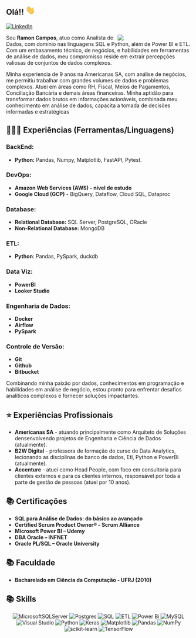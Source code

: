 <h2> Olá!! <img src="https://raw.githubusercontent.com/ABSphreak/ABSphreak/master/gifs/Hi.gif" height="25px"></h2>


[ ![LinkedIn](https://img.shields.io/badge/LinkedIn-4682B4?style=for-the-badge&logo=linkedin&logoColor=white)](https://www.linkedin.com/in/ramoncampos/)

<img align="right" src="https://img.freepik.com/vetores-premium/conceito-plano-de-vetor-de-carreira-de-analista-de-dados-ilustracao-local_151150-13220.jpg?w=1380" width='200'/> 

Sou **Ramon Campos**, atuo como Analista de Dados, com domínio nas linguagens SQL e Python, além de Power BI e ETL.
Com um embasamento técnico, de negócios, e habilidades em ferramentas de análise de dados, meu compromisso reside em extrair percepções valiosas de conjuntos de dados complexos. 

Minha experiencia de 9 anos na Americanas SA, com análise de negócios, me permitiu trabalhar com grandes volumes de dados e problemas complexos. Atuei em áreas como RH, Fiscal, Meios de Pagamentos, Conciliação Bancária e demais áreas financeiras.
Minha aptidão para transformar dados brutos em informações acionáveis, combinada meu conhecimento em análise de dados, capacita a tomada de decisões informadas e estratégicas

## 👩🏽‍💻 Experiências (Ferramentas/Linguagens)

### BackEnd:
- **Python:** Pandas, Numpy, Matplotlib, FastAPI, Pytest.

### DevOps:
- **Amazon Web Services (AWS) - nivel de estudo**
- **Google Cloud (GCP)** - BigQuery, Dataflow, Cloud SQL, Dataproc

### Database:
- **Relational Database:** SQL Server, PostgreSQL, ORacle
- **Non-Relational Database:** MongoDB

### ETL:
- **Python**: Pandas, PySpark, duckdb

### Data Viz:
- **PowerBI**
- **Looker Studio**

### Engenharia de Dados:
- **Docker**
- **Airflow**
- **PySpark**

### Controle de Versão:
- **Git**
- **Github**
- **Bitbucket**

<p>Combinando minha paixão por dados, conhecimentos em programação e habilidades em análise de negócio, estou pronto para enfrentar desafios analíticos complexos e fornecer soluções impactantes.</p>

## ⭐️ Experiências Profissionais

- **Americanas SA** - atuando principalmente como Arquiteto de Soluções densenvolvendo projetos de Engenharia e Ciência de Dados (atualmente).
- **B2W Digital** - professora de formação do curso de Data Analytics, lecionando as disciplinas de banco de dados, Etl, Python e PowerBi (atualmente).
- **Accenture** - atuei como Head People, com foco em consultoria para clientes externos e para os clientes internos, responsável por toda a parte de gestão de pessoas (atuei por 10 anos).

## 📚 Certificações

- **SQL para Análise de Dados: do básico ao avançado**
- **Certified Scrum Product Owner® - Scrum Alliance**
- **Microsoft Power BI – Udemy**
- **DBA Oracle – INFNET**
- **Oracle PL/SQL – Oracle University**

## 📚 Faculdade

-  **Bacharelado em Ciência da Computação - UFRJ (2010)**
 
## 📚 Skills

<div align="center">

![MicrosoftSQLServer](https://img.shields.io/badge/Microsoft%20SQL%20Server-CC2927?style=for-the-badge&logo=microsoft%20sql%20server&logoColor=white) ![Postgres](https://img.shields.io/badge/postgres-%23316192.svg?style=for-the-badge&logo=postgresql&logoColor=white) ![SQL](https://img.shields.io/badge/SQL-%2300758F.svg?style=for-the-badge&logo=sql&logoColor=white) ![ETL](https://img.shields.io/badge/ETL-pink?style=for-the-badge&logo=sql&logoColor=white) ![Power Bi](https://img.shields.io/badge/power_bi-F2C811?style=for-the-badge&logo=powerbi&logoColor=black) ![MySQL](https://img.shields.io/badge/mysql-%2300f.svg?style=for-the-badge&logo=mysql&logoColor=white) ![Visual Studio](https://img.shields.io/badge/Visual%20Studio-5C2D91.svg?style=for-the-badge&logo=visual-studio&logoColor=white) ![Python](https://img.shields.io/badge/python-3670A0?style=for-the-badge&logo=python&logoColor=ffdd54) ![Keras](https://img.shields.io/badge/Keras-%23D00000.svg?style=for-the-badge&logo=Keras&logoColor=white) ![Matplotlib](https://img.shields.io/badge/Matplotlib-%23ffffff.svg?style=for-the-badge&logo=Matplotlib&logoColor=black) ![Pandas](https://img.shields.io/badge/pandas-%23150458.svg?style=for-the-badge&logo=pandas&logoColor=white) ![NumPy](https://img.shields.io/badge/numpy-%23013243.svg?style=for-the-badge&logo=numpy&logoColor=white) ![scikit-learn](https://img.shields.io/badge/scikit--learn-%23F7931E.svg?style=for-the-badge&logo=scikit-learn&logoColor=white) ![TensorFlow](https://img.shields.io/badge/TensorFlow-%23FF6F00.svg?style=for-the-badge&logo=TensorFlow&logoColor=white) 

</div>
